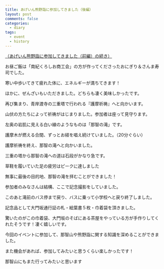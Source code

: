 ```yaml
---
title: あげいん熊野詣に参加してきました（後編）
layout: post
comments: false
categories:
  - diary
tags:
  - event
  - history
---
```

[（あげいん熊野詣に参加してきました（前編）の続き）][1]

お昼ご飯は「南紀くろしお商工会」の方が作ってくださったおにぎり＆さんま寿司でした。

寒い中歩いてきて疲れた体に、エネルギーが満ちてきます！

ほかに、ぜんざいもいただきました。どちらも凄く美味しかったです。

再び集まり、青岸渡寺の三重塔で行われる『護摩祈祷』へと向かいます。

<amp-img src="/img/uploads/2009/10/again-kumano-mode-2-1.jpg" alt="護摩祈祷" width="1200" height="900" layout="responsive"></amp-img>

山伏の方たちによって祈祷がはじまりました。参加者は座って見守ります。

左奥の岩肌に見える白い線のようなものは「那智の滝」です。

<amp-img src="/img/uploads/2009/10/again-kumano-mode-2-2.jpg" alt="青岸渡寺三重塔" width="1200" height="900" layout="responsive"></amp-img>

護摩木が燃える合間、ずっとお経を唱え続けていました。（20分ぐらい）

護摩祈祷を終え、那智の滝へと向かいました。

<amp-img src="/img/uploads/2009/10/again-kumano-mode-2-3.jpg" alt="青岸渡寺から那智滝への道" width="1200" height="900" layout="responsive"></amp-img>

三重の塔から那智の滝への道は石段がかなり急です。

草鞋を履いていた足の疲労はピークに達しました

<amp-img class="v-img" src="/img/uploads/2009/10/again-kumano-mode-2-4.jpg" alt="" width="900" height="1200" layout="responsive"></amp-img>

無事に最後の目的地、那智の滝を拝むことができました！

参加者のみなさんは結構、ここで記念撮影をしていました。

このあと滝前のバス停まで戻り、バスに乗って小学校へと戻り終了しました。

記念品として大門坂通行証の札・絵葉書５枚・巾着袋を頂きました。

<amp-img src="/img/uploads/2009/10/again-kumano-mode-2-5.jpg" alt="あげいん熊野詣参加記念品" width="1200" height="900" layout="responsive"></amp-img>

驚いたのがこの巾着袋、大門坂のそばにある茶屋をやっている方が手作りしてくれたそうです！凄く嬉しいです。

今回のイベントに参加して、那智山や熊野詣に関する知識を深めることができました。

また機会があれば、参加してみたいと思うくらい楽しかったです！

那智山にもまた行ってみたいと思います

 [1]: /diary/again-kumano-mode-1.html "あげいん熊野詣に参加してきました（前編）"
 [2]: /img/uploads/2009/10/again-kumano-mode-2-1.jpg
 [3]: /img/uploads/2009/10/again-kumano-mode-2-2.jpg
 [4]: /img/uploads/2009/10/again-kumano-mode-2-3.jpg
 [6]: /img/uploads/2009/10/again-kumano-mode-2-5.jpg

